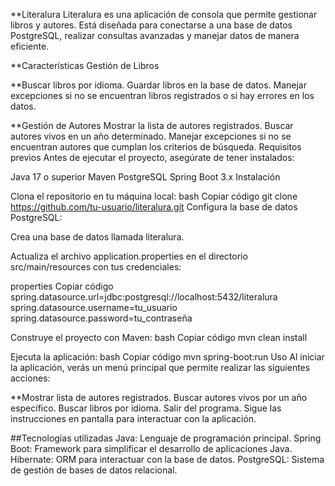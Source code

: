 **Literalura
Literalura es una aplicación de consola que permite gestionar libros y autores. Está diseñada para conectarse a una base de datos PostgreSQL, realizar consultas avanzadas y manejar datos de manera eficiente.

**Características
Gestión de Libros

**Buscar libros por idioma.
Guardar libros en la base de datos.
Manejar excepciones si no se encuentran libros registrados o si hay errores en los datos.

**Gestión de Autores
Mostrar la lista de autores registrados.
Buscar autores vivos en un año determinado.
Manejar excepciones si no se encuentran autores que cumplan los criterios de búsqueda.
Requisitos previos
Antes de ejecutar el proyecto, asegúrate de tener instalados:

Java 17 o superior
Maven
PostgreSQL
Spring Boot 3.x
Instalación

Clona el repositorio en tu máquina local:
bash
Copiar código
git clone https://github.com/tu-usuario/literalura.git
Configura la base de datos PostgreSQL:

Crea una base de datos llamada literalura.

Actualiza el archivo application.properties en el directorio src/main/resources con tus credenciales:

properties
Copiar código
spring.datasource.url=jdbc:postgresql://localhost:5432/literalura
spring.datasource.username=tu_usuario
spring.datasource.password=tu_contraseña

Construye el proyecto con Maven:
bash
Copiar código
mvn clean install

Ejecuta la aplicación:
bash
Copiar código
mvn spring-boot:run
Uso
Al iniciar la aplicación, verás un menú principal que permite realizar las siguientes acciones:

**Mostrar lista de autores registrados.
Buscar autores vivos por un año específico.
Buscar libros por idioma.
Salir del programa.
Sigue las instrucciones en pantalla para interactuar con la aplicación.

##Tecnologías utilizadas
Java: Lenguaje de programación principal.
Spring Boot: Framework para simplificar el desarrollo de aplicaciones Java.
Hibernate: ORM para interactuar con la base de datos.
PostgreSQL: Sistema de gestión de bases de datos relacional.
